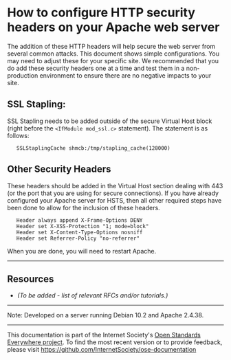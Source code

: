 # How to configure HTTP security headers on your Apache web server

The addition of these HTTP headers will help secure the web server from several common attacks. This document shows simple configurations. You may need to adjust these for your specific site. We recommended that you do add these security headers one at a time and test them in a non-production environment to ensure there are no negative impacts to your site.

## SSL Stapling:

SSL Stapling needs to be added outside of the secure Virtual Host block (right before the `<IfModule mod_ssl.c>` statement). The statement is as follows:

 ```
    SSLStaplingCache shmcb:/tmp/stapling_cache(128000)
 ```
                
## Other Security Headers

These headers should be added in the Virtual Host section dealing with 443 (or the port that you are using for secure connections).  If you have already configured your Apache server for HSTS, then all other required steps have been done to allow for the inclusion of these headers. 

```
   Header always append X-Frame-Options DENY
   Header set X-XSS-Protection "1; mode=block"
   Header set X-Content-Type-Options nosniff
   Header set Referrer-Policy "no-referrer"
```

When you are done, you will need to restart Apache.

--------

## Resources

* *(To be added - list of relevant RFCs and/or tutorials.)*

--------

Note: Developed on a server running Debian 10.2 and Apache 2.4.38.
 
--------

This documentation is part of the Internet Society's [Open Standards Everywhere project](https://www.internetsociety.org/ose/).
To find the most recent version or to provide feedback, please visit https://github.com/InternetSociety/ose-documentation
